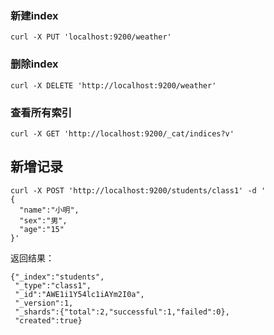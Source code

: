 ### 新建index
```
curl -X PUT 'localhost:9200/weather'
```

### 删除index
```
curl -X DELETE 'http://localhost:9200/weather'
```

### 查看所有索引
```
curl -X GET 'http://localhost:9200/_cat/indices?v'
```

## 新增记录
```
curl -X POST 'http://localhost:9200/students/class1' -d '
{
  "name":"小明",
  "sex":"男",
  "age":"15"
}'
```
返回结果：
```
{"_index":"students",
 "_type":"class1",
 "_id":"AWE1i1Y54lc1iAYm2I0a",
 "_version":1,
 "_shards":{"total":2,"successful":1,"failed":0},
 "created":true}
```

